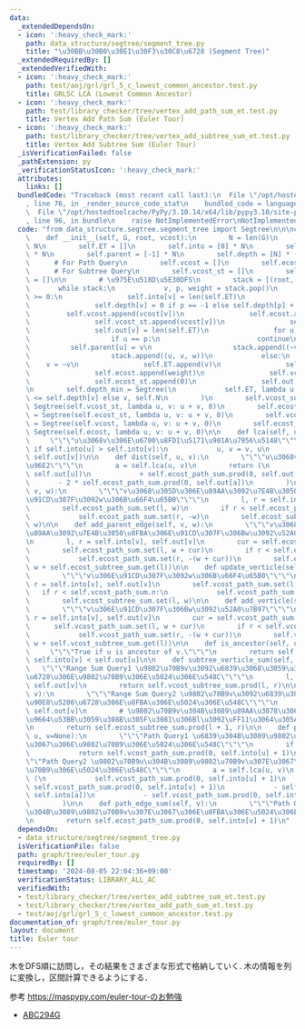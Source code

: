 ```yaml
---
data:
  _extendedDependsOn:
  - icon: ':heavy_check_mark:'
    path: data_structure/segtree/segment_tree.py
    title: "\u30BB\u30B0\u30E1\u30F3\u30C8\u6728 (Segment Tree)"
  _extendedRequiredBy: []
  _extendedVerifiedWith:
  - icon: ':heavy_check_mark:'
    path: test/aoj/grl/grl_5_c_lowest_common_ancestor.test.py
    title: GRL5C LCA (Lowest Common Ancestor)
  - icon: ':heavy_check_mark:'
    path: test/library_checker/tree/vertex_add_path_sum_et.test.py
    title: Vertex Add Path Sum (Euler Tour)
  - icon: ':heavy_check_mark:'
    path: test/library_checker/tree/vertex_add_subtree_sum_et.test.py
    title: Vertex Add Subtree Sum (Euler Tour)
  _isVerificationFailed: false
  _pathExtension: py
  _verificationStatusIcon: ':heavy_check_mark:'
  attributes:
    links: []
  bundledCode: "Traceback (most recent call last):\n  File \"/opt/hostedtoolcache/PyPy/3.10.14/x64/lib/pypy3.10/site-packages/onlinejudge_verify/documentation/build.py\"\
    , line 76, in _render_source_code_stat\n    bundled_code = language.bundle(\n\
    \  File \"/opt/hostedtoolcache/PyPy/3.10.14/x64/lib/pypy3.10/site-packages/onlinejudge_verify/languages/python.py\"\
    , line 96, in bundle\n    raise NotImplementedError\nNotImplementedError\n"
  code: "from data_structure.segtree.segment_tree import Segtree\n\n\nclass EulerTour:\n\
    \    def __init__(self, G, root, vcost):\n        N = len(G)\n        self.N =\
    \ N\n        self.ET = []\n        self.into = [0] * N\n        self.out = [0]\
    \ * N\n        self.parent = [-1] * N\n        self.depth = [N] * (N + 1)\n  \
    \      # For Path Query\n        self.vcost = []\n        self.ecost = []\n  \
    \      # For Subtree Query\n        self.vcost_st = []\n        self.ecost_st\
    \ = []\n\n        # \u975E\u518D\u5E30DFS\n        stack = [(root, -1, 0)]\n \
    \       while stack:\n            v, p, weight = stack.pop()\n            if v\
    \ >= 0:\n                self.into[v] = len(self.ET)\n                self.ET.append(v)\n\
    \                self.depth[v] = 0 if p == -1 else self.depth[p] + 1\n       \
    \         self.vcost.append(vcost[v])\n                self.ecost.append(weight)\n\
    \                self.vcost_st.append(vcost[v])\n                self.ecost_st.append(weight)\n\
    \                self.out[v] = len(self.ET)\n                for u, w in G[v]:\n\
    \                    if u == p:\n                        continue\n          \
    \          self.parent[u] = v\n                    stack.append((~v, u, -w))\n\
    \                    stack.append((u, v, w))\n            else:\n            \
    \    v = ~v\n                self.ET.append(v)\n                self.vcost.append(-vcost[p])\n\
    \                self.ecost.append(weight)\n                self.vcost_st.append(0)\n\
    \                self.ecost_st.append(0)\n                self.out[v] = len(self.ET)\n\
    \n        self.depth_min = Segtree(\n            self.ET, lambda u, v: u if self.depth[u]\
    \ <= self.depth[v] else v, self.N\n        )\n        self.vcost_subtree_sum =\
    \ Segtree(self.vcost_st, lambda u, v: u + v, 0)\n        self.ecost_subtree_sum\
    \ = Segtree(self.ecost_st, lambda u, v: u + v, 0)\n        self.vcost_path_sum\
    \ = Segtree(self.vcost, lambda u, v: u + v, 0)\n        self.ecost_path_sum =\
    \ Segtree(self.ecost, lambda u, v: u + v, 0)\n\n    def lca(self, u, v):\n   \
    \     \"\"\"u\u3068v\u306E\u6700\u8FD1\u5171\u901A\u7956\u5148\"\"\"\n       \
    \ if self.into[u] > self.into[v]:\n            u, v = v, u\n        return self.depth_min.prod(self.into[u],\
    \ self.out[v])\n\n    def dist(self, u, v):\n        \"\"\"u\u3068v\u306E\u8DDD\
    \u96E2\"\"\"\n        a = self.lca(u, v)\n        return (\n            self.ecost_path_sum.prod(0,\
    \ self.out[u])\n            + self.ecost_path_sum.prod(0, self.out[v])\n     \
    \       - 2 * self.ecost_path_sum.prod(0, self.out[a])\n        )\n\n    def update_parent_edge(self,\
    \ v, w):\n        \"\"\"v\u3068\u305D\u306E\u89AA\u3092\u7E4B\u3050\u8FBA\u306E\
    \u91CD\u307F\u3092w\u306B\u66F4\u65B0\"\"\"\n        l, r = self.into[v], self.out[v]\n\
    \        self.ecost_path_sum.set(l, w)\n        if r < self.ecost_path_sum.n:\n\
    \            self.ecost_path_sum.set(r, -w)\n        self.ecost_subtree_sum.set(l,\
    \ w)\n\n    def add_parent_edge(self, v, w):\n        \"\"\"v\u3068\u305D\u306E\
    \u89AA\u3092\u7E4B\u3050\u8FBA\u306E\u91CD\u307F\u306Bw\u3092\u52A0\u7B97\"\"\"\
    \n        l, r = self.into[v], self.out[v]\n        cur = self.ecost_path_sum.get(l)\n\
    \        self.ecost_path_sum.set(l, w + cur)\n        if r < self.ecost_path_sum.n:\n\
    \            self.ecost_path_sum.set(r, -(w + cur))\n        self.ecost_subtree_sum.set(l,\
    \ w + self.ecost_subtree_sum.get(l))\n\n    def update_verticle(self, v, w):\n\
    \        \"\"\"v\u306E\u91CD\u307F\u3092w\u306B\u66F4\u65B0\"\"\"\n        l,\
    \ r = self.into[v], self.out[v]\n        self.vcost_path_sum.set(l, w)\n     \
    \   if r < self.vcost_path_sum.n:\n            self.vcost_path_sum.set(r, -w)\n\
    \        self.vcost_subtree_sum.set(l, w)\n\n    def add_verticle(self, v, w):\n\
    \        \"\"\"v\u306E\u91CD\u307F\u306Bw\u3092\u52A0\u7B97\"\"\"\n        l,\
    \ r = self.into[v], self.out[v]\n        cur = self.vcost_path_sum.get(l)\n  \
    \      self.vcost_path_sum.set(l, w + cur)\n        if r < self.vcost_path_sum.n:\n\
    \            self.vcost_path_sum.set(r, -(w + cur))\n        self.vcost_subtree_sum.set(l,\
    \ w + self.vcost_subtree_sum.get(l))\n\n    def is_ancestor(self, u, v):\n   \
    \     \"\"\"True if u is ancestor of v.\"\"\"\n        return self.into[u] <=\
    \ self.into[v] < self.out[u]\n\n    def subtree_verticle_sum(self, v):\n     \
    \   \"\"\"Range Sum Query1 \u9802\u70B9v\u3092\u6839\u3068\u3059\u308B\u90E8\u5206\
    \u6728\u306E\u9802\u70B9\u306E\u5024\u306E\u548C\"\"\"\n        l, r = self.into[v],\
    \ self.out[v]\n        return self.vcost_subtree_sum.prod(l, r)\n\n    def subtree_edge_sum(self,\
    \ v):\n        \"\"\"Range Sum Query2 \u9802\u70B9v\u3092\u6839\u3068\u3059\u308B\
    \u90E8\u5206\u6728\u306E\u8FBA\u306E\u5024\u306E\u548C\"\"\"\n        l, r = self.into[v],\
    \ self.out[v]\n        # \u9802\u70B9v\u304B\u3089\u89AA\u3078\u306E\u8FBA\u3092\
    \u9664\u53BB\u3059\u308B\u305F\u3081\u306Bl\u3092\uFF11\u3064\u305A\u3089\u3059\
    \n        return self.ecost_subtree_sum.prod(l + 1, r)\n\n    def path_verticle_sum(self,\
    \ u, v=None):\n        \"\"\"Path Query1 \u6839\u304B\u3089\u9802\u70B9u\u307E\
    \u3067\u306E\u9802\u70B9\u306E\u5024\u306E\u548C\"\"\"\n        if v == None:\n\
    \            return self.vcost_path_sum.prod(0, self.into[u] + 1)\n\n        \"\
    \"\"Path Query2 \u9802\u70B9u\u304B\u3089\u9802\u70B9v\u307E\u3067\u306E\u9802\
    \u70B9\u306E\u5024\u306E\u548C\"\"\"\n        a = self.lca(u, v)\n        return\
    \ (\n            self.vcost_path_sum.prod(0, self.into[u] + 1)\n            +\
    \ self.vcost_path_sum.prod(0, self.into[v] + 1)\n            - self.vcost_path_sum.prod(0,\
    \ self.into[a])\n            - self.vcost_path_sum.prod(0, self.into[a] + 1)\n\
    \        )\n\n    def path_edge_sum(self, v):\n        \"\"\"Path Query3 \u6839\
    \u304B\u3089\u9802\u70B9v\u307E\u3067\u306E\u8FBA\u306E\u5024\u306E\u548C\"\"\"\
    \n        return self.ecost_path_sum.prod(0, self.into[v] + 1)\n"
  dependsOn:
  - data_structure/segtree/segment_tree.py
  isVerificationFile: false
  path: graph/tree/euler_tour.py
  requiredBy: []
  timestamp: '2024-08-05 22:04:36+09:00'
  verificationStatus: LIBRARY_ALL_AC
  verifiedWith:
  - test/library_checker/tree/vertex_add_subtree_sum_et.test.py
  - test/library_checker/tree/vertex_add_path_sum_et.test.py
  - test/aoj/grl/grl_5_c_lowest_common_ancestor.test.py
documentation_of: graph/tree/euler_tour.py
layout: document
title: Euler tour
---
```


木をDFS順に訪問し，その結果をさまざまな形式で格納していく.
木の情報を列に変換し，区間計算できるようにする．

参考 https://maspypy.com/euler-tour-のお勉強

- [ABC294G](https://atcoder.jp/contests/abc294/tasks/abc294_g)